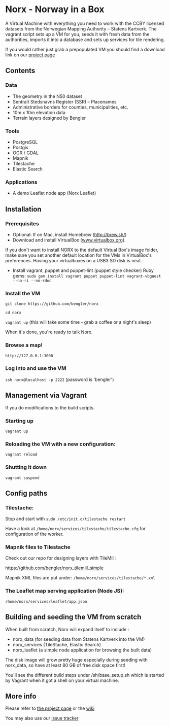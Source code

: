 # Norx - Norway in a Box

A Virtual Machine with everything you need to work with the CCBY licensed datasets from the Norwegian Mapping Authority – Statens Kartverk. The vagrant script sets up a VM for you, seeds it with fresh data from the authorities, imports it into a database and sets up services for tile rendering.

If you would rather just grab a prepopulated VM you should find a download link on our [project page](http://bengler.no/norx)

## Contents

### Data

* The geometry in the N50 dataset
* Sentralt Stedsnavns Register (SSR) – Placenames
* Administrative borders for counties, municipalities, etc.
* 10m x 10m elevation data
* Terrain layers designed by Bengler

### Tools

* PostgreSQL
* Postgis
* OGR / GDAL
* Mapnik
* Tilestache
* Elastic Search

### Applications
* A demo Leaflet node app (Norx Leaflet)

## Installation

### Prerequisites
* Optional: If on Mac, install Homebrew (http://brew.sh/)
* Download and install VirtualBox (www.virtualbox.org). 

If you don't want to install NORX to the default Virtual Box's image folder, make sure you set another default location for the VMs in VirtualBox's preferences. Having your virtualboxes on a USB3 SD disk is neat.

* Install vagrant, puppet and puppet-lint (puppet style checker) Ruby gems:
   ``sudo gem install vagrant puppet puppet-lint vagrant-vbguest --no-ri --no-rdoc``

### Install the VM

``git clone https://github.com/bengler/norx``

``cd norx``

``vagrant up`` (this will take some time - grab a coffee or a night's sleep)

When it's done, you're ready to talk Norx.

### Browse a map!

``http://127.0.0.1:3000``

### Log into and use the VM

``ssh norx@localhost -p 2222`` (password is 'bengler')


## Management via Vagrant

If you do modifications to the build scripts.

### Starting up

``vagrant up``


### Reloading the VM with a new configuration:

``vagrant reload``


### Shutting it down

``vagrant suspend``


## Config paths

### Tilestache:

Stop and start with ``sudo /etc/init.d/tilestache restart``

Have a look at ``/home/norx/services/tilestache/tilestache.cfg`` for configuration of the worker.

### Mapnik files to Tilestache

Check out our repo for designing layers with TileMill:

https://github.com/bengler/norx_tilemill_simple

Mapnik XML files are put under: ``/home/norx/services/tilestache/*.xml``

### The Leaflet map serving application (Node JS):

``/home/norx/services/leaflet/app.json``


## Building and seeding the VM from scratch

When built from scratch, Norx will expand itself to include :

* norx_data (for seeding data from Statens Kartverk into the VM)
* norx_services (TileStache, Elastic Search)
* norx_leaflet (a simple node application for browsing the built data)

The disk image will grow pretty huge especially during seeding with norx_data, so have at least 80 GB of free disk space first!

You'll see the different build steps under /sh/base_setup.sh which is started by Vagrant when it got a shell on your virtual machine.


## More info
Please refer to [the project page](http://bengler.no/norx) or the [wiki](https://github.com/bengler/norx/wiki)

You may also use our [issue tracker](https://github.com/bengler/norx/issues)

